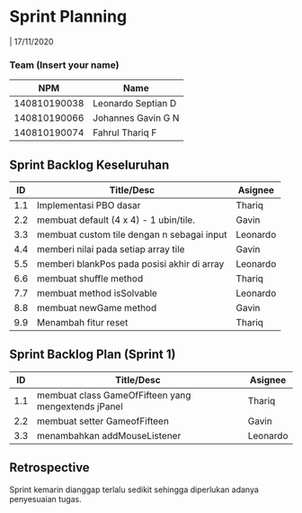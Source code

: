 # Sprint Planning 
| 17/11/2020

### Team (Insert your name)
| NPM           | Name        |
| ------------- |-------------|
| 140810190038  | Leonardo Septian D    |
| 140810190066  | Johannes Gavin G N    |
| 140810190074  | Fahrul Thariq F       |

## Sprint Backlog Keseluruhan 
| ID  | Title/Desc | Asignee | 
| --- | ---------- | ------- | 
| 1.1 | Implementasi PBO dasar | Thariq | 
| 2.2 | membuat default (4 x 4) - 1 ubin/tile. | Gavin | 
| 3.3 | membuat custom tile dengan n sebagai input  | Leonardo | 
| 4.4 | memberi nilai pada setiap array tile | Gavin | 
| 5.5 | memberi blankPos pada posisi akhir di array| Leonardo | 
| 6.6 | membuat shuffle method | Thariq | 
| 7.7 | membuat method isSolvable | Leonardo | 
| 8.8 | membuat newGame method | Gavin | 
| 9.9 | Menambah fitur reset| Thariq | 

## Sprint Backlog Plan (Sprint 1)
| ID  | Title/Desc | Asignee | 
| --- | ---------- | ------- | 
| 1.1 | membuat class GameOfFifteen yang mengextends jPanel | Thariq | 
| 2.2 | membuat setter GameofFifteen | Gavin | 
| 3.3 | menambahkan addMouseListener | Leonardo |  

## Retrospective 

Sprint kemarin dianggap terlalu sedikit sehingga diperlukan adanya penyesuaian tugas.